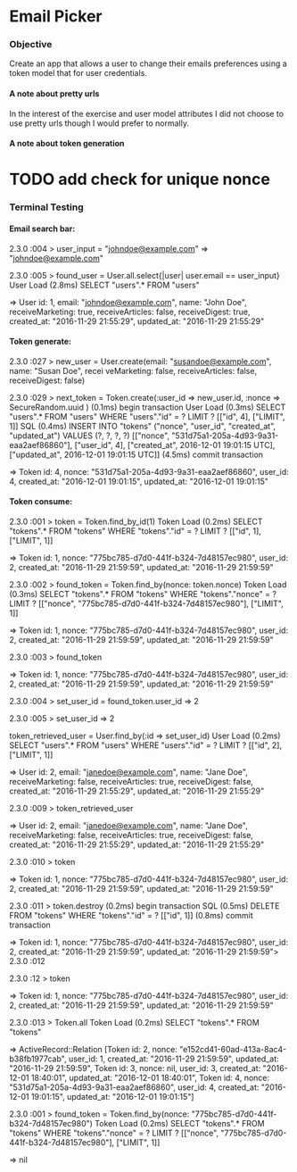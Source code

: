 # Email Picker

### Objective

Create an app that allows a user to change their emails preferences using a token model that for user credentials.

#### A note about pretty urls

In the interest of the exercise and user model attributes I did not choose to use pretty urls though I would prefer to normally.

#### A note about token generation

# TODO add check for unique nonce

### Terminal Testing

#### Email search bar:

2.3.0 :004 > user_input = "johndoe@example.com"
=> "johndoe@example.com"

2.3.0 :005 > found_user = User.all.select{|user| user.email == user_input}
  User Load (2.8ms)  SELECT "users".* FROM "users"

=> User id: 1, email: "johndoe@example.com", name: "John Doe", receiveMarketing: true, receiveArticles: false, receiveDigest: true, created_at: "2016-11-29 21:55:29", updated_at: "2016-11-29 21:55:29"

#### Token generate:

2.3.0 :027 > new_user = User.create(email: "susandoe@example.com", name: "Susan Doe", recei
veMarketing: false, receiveArticles: false, receiveDigest: false)

2.3.0 :029 > next_token = Token.create(:user_id => new_user.id, :nonce => SecureRandom.uuid
)
(0.1ms)  begin transaction
User Load (0.3ms)  SELECT  "users".* FROM "users" WHERE "users"."id" = ? LIMIT ?  [["id", 4], ["LIMIT", 1]]
SQL (0.4ms)  INSERT INTO "tokens" ("nonce", "user_id", "created_at", "updated_at") VALUES (?, ?, ?, ?)  [["nonce", "531d75a1-205a-4d93-9a31-eaa2aef86860"], ["user_id", 4], ["created_at", 2016-12-01 19:01:15 UTC], ["updated_at", 2016-12-01 19:01:15 UTC]]
 (4.5ms)  commit transaction

=> Token id: 4, nonce: "531d75a1-205a-4d93-9a31-eaa2aef86860", user_id: 4, created_at: "2016-12-01 19:01:15", updated_at: "2016-12-01 19:01:15"

#### Token consume:

2.3.0 :001 > token = Token.find_by_id(1)
  Token Load (0.2ms)  SELECT  "tokens".* FROM "tokens" WHERE "tokens"."id" = ? LIMIT ?  [["id", 1], ["LIMIT", 1]]

 => Token id: 1, nonce: "775bc785-d7d0-441f-b324-7d48157ec980", user_id: 2, created_at: "2016-11-29 21:59:59", updated_at: "2016-11-29 21:59:59"

2.3.0 :002 > found_token = Token.find_by(nonce:  token.nonce)
  Token Load (0.3ms)  SELECT  "tokens".* FROM "tokens" WHERE "tokens"."nonce" = ? LIMIT ?  [["nonce", "775bc785-d7d0-441f-b324-7d48157ec980"], ["LIMIT", 1]]

 => Token id: 1, nonce: "775bc785-d7d0-441f-b324-7d48157ec980", user_id: 2, created_at: "2016-11-29 21:59:59", updated_at: "2016-11-29 21:59:59"

2.3.0 :003 > found_token

 => Token id: 1, nonce: "775bc785-d7d0-441f-b324-7d48157ec980", user_id: 2, created_at: "2016-11-29 21:59:59", updated_at: "2016-11-29 21:59:59"

2.3.0 :004 > set_user_id = found_token.user_id
 => 2

2.3.0 :005 > set_user_id
 => 2

 token_retrieved_user = User.find_by(:id => set_user_id)
   User Load (0.2ms)  SELECT  "users".* FROM "users" WHERE "users"."id" = ? LIMIT ?  [["id", 2], ["LIMIT", 1]]

  => User id: 2, email: "janedoe@example.com", name: "Jane Doe", receiveMarketing: false, receiveArticles: true, receiveDigest: false, created_at: "2016-11-29 21:55:29", updated_at: "2016-11-29 21:55:29"

 2.3.0 :009 > token_retrieved_user

  => User id: 2, email: "janedoe@example.com", name: "Jane Doe", receiveMarketing: false, receiveArticles: true, receiveDigest: false, created_at: "2016-11-29 21:55:29", updated_at: "2016-11-29 21:55:29"

 2.3.0 :010 > token

  => Token id: 1, nonce: "775bc785-d7d0-441f-b324-7d48157ec980", user_id: 2, created_at: "2016-11-29 21:59:59", updated_at: "2016-11-29 21:59:59"

 2.3.0 :011 > token.destroy
    (0.2ms)  begin transaction
   SQL (0.5ms)  DELETE FROM "tokens" WHERE "tokens"."id" = ?  [["id", 1]]
    (0.8ms)  commit transaction

  => Token id: 1, nonce: "775bc785-d7d0-441f-b324-7d48157ec980", user_id: 2, created_at: "2016-11-29 21:59:59", updated_at: "2016-11-29 21:59:59">
 2.3.0 :012

2.3.0 :12 > token

  => Token id: 1, nonce: "775bc785-d7d0-441f-b324-7d48157ec980", user_id: 2, created_at: "2016-11-29 21:59:59", updated_at: "2016-11-29 21:59:59"

2.3.0 :013 > Token.all
   Token Load (0.2ms)  SELECT "tokens".* FROM "tokens"

  => ActiveRecord::Relation [Token id: 2, nonce: "e152cd41-60ad-413a-8ac4-b38fb1977cab", user_id: 1, created_at: "2016-11-29 21:59:59", updated_at: "2016-11-29 21:59:59", Token id: 3, nonce: nil, user_id: 3, created_at: "2016-12-01 18:40:01", updated_at: "2016-12-01 18:40:01", Token id: 4, nonce: "531d75a1-205a-4d93-9a31-eaa2aef86860", user_id: 4, created_at: "2016-12-01 19:01:15", updated_at: "2016-12-01 19:01:15"]

 2.3.0 :001 > found_token = Token.find_by(nonce: "775bc785-d7d0-441f-b324-7d48157ec980")
   Token Load (0.2ms)  SELECT  "tokens".* FROM "tokens" WHERE "tokens"."nonce" = ? LIMIT ?  [["nonce", "775bc785-d7d0-441f-b324-7d48157ec980"], ["LIMIT", 1]]

  => nil
